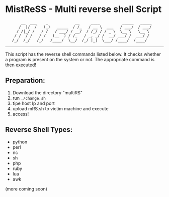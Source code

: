 # MistReSS - Multi reverse shell Script
           __  ___    _            __     ____          _____   _____
          /  |/  /   (_)   _____  / /_   / __ \  ___   / ___/  / ___/
         / /|_/ /   / /   / ___/ / __/  / /_/ / / _ \  \__ \   \__ \ 
        / /  / /   / /   (__  ) / /_   / _, _/ /  __/ ___/ /  ___/ / 
       /_/  /_/   /_/   /____/  \__/  /_/ |_|  \___/ /____/  /____/  
---                                                                    
This script has the reverse shell commands listed below. 
It checks whether a program is present on the system or not. 
The appropriate command is then executed! 

## Preparation:
1. Download the directory "multiRS"
2. run `./change.sh`
3. tipe host Ip and port
4. upload mRS.sh to victim machine and execute
5. access!

## Reverse Shell Types:
* python 
* perl
* nc
* sh
* php
* ruby
* lua
* awk

(more coming soon)
